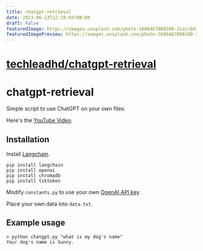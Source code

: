 ```yaml
---
title: chatgpt-retrieval
date: 2023-06-23T12:18:03+08:00
draft: False
featuredImage: https://images.unsplash.com/photo-1686467080200-31acc6627cc6?ixid=M3w0NjAwMjJ8MHwxfHJhbmRvbXx8fHx8fHx8fDE2ODc0OTM4Mzl8&ixlib=rb-4.0.3
featuredImagePreview: https://images.unsplash.com/photo-1686467080200-31acc6627cc6?ixid=M3w0NjAwMjJ8MHwxfHJhbmRvbXx8fHx8fHx8fDE2ODc0OTM4Mzl8&ixlib=rb-4.0.3
---
```


# [techleadhd/chatgpt-retrieval](https://github.com/techleadhd/chatgpt-retrieval)

# chatgpt-retrieval

Simple script to use ChatGPT on your own files.

Here's the [YouTube Video](https://youtu.be/9AXP7tCI9PI).

## Installation

Install [Langchain](https://github.com/hwchase17/langchain).
```
pip install langchain
pip install openai
pip install chromadb
pip install tiktoken
```
Modify `constants.py` to use your own [OpenAI API key](https://platform.openai.com/account/api-keys).

Place your own data into `data.txt`.

## Example usage
```
> python chatgpt.py "what is my dog's name"
Your dog's name is Sunny.
```
